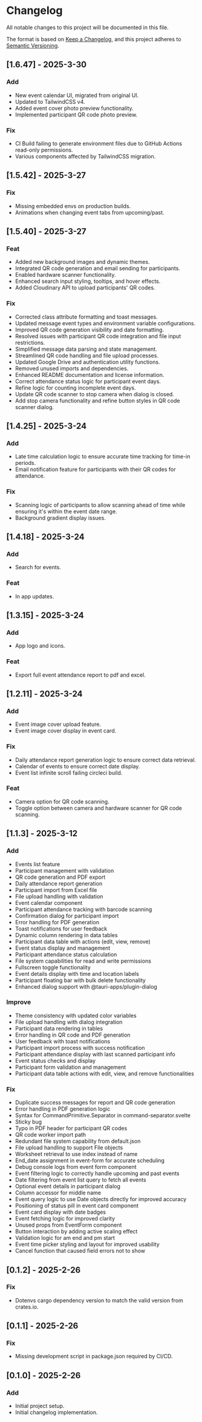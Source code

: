 # Changelog

All notable changes to this project will be documented in this file.

The format is based on [Keep a Changelog](https://keepachangelog.com/en/1.0.0/),
and this project adheres to [Semantic Versioning](https://semver.org/spec/v2.0.0.html).

## [1.6.47] - 2025-3-30

### Add

- New event calendar UI, migrated from original UI.
- Updated to TailwindCSS v4.
- Added event cover photo preview functionality.
- Implemented participant QR code photo preview.

### Fix

- CI Build failing to generate environment files due to GitHub Actions read-only permissions.
- Various components affected by TailwindCSS migration.

## [1.5.42] - 2025-3-27

### Fix

- Missing embedded envs on production builds.
- Animations when changing event tabs from upcoming/past.

## [1.5.40] - 2025-3-27

### Feat

- Added new background images and dynamic themes.
- Integrated QR code generation and email sending for participants.
- Enabled hardware scanner functionality.
- Enhanced search input styling, tooltips, and hover effects.
- Added Cloudinary API to upload participants' QR codes.

### Fix

- Corrected class attribute formatting and toast messages.
- Updated message event types and environment variable configurations.
- Improved QR code generation visibility and date formatting.
- Resolved issues with participant QR code integration and file input restrictions.
- Simplified message data parsing and state management.
- Streamlined QR code handling and file upload processes.
- Updated Google Drive and authentication utility functions.
- Removed unused imports and dependencies.
- Enhanced README documentation and license information.
- Correct attendance status logic for participant event days.
- Refine logic for counting incomplete event days.
- Update QR code scanner to stop camera when dialog is closed.
- Add stop camera functionality and refine button styles in QR code scanner dialog.

## [1.4.25] - 2025-3-24

### Add

- Late time calculation logic to ensure accurate time tracking for time-in periods.
- Email notification feature for participants with their QR codes for attendance.

### Fix

- Scanning logic of participants to allow scanning ahead of time while ensuring it's within the event date range.
- Background gradient display issues.

## [1.4.18] - 2025-3-24

### Add

- Search for events.

### Feat

- In app updates.

## [1.3.15] - 2025-3-24

### Add

- App logo and icons.

### Feat

- Export full event attendance report to pdf and excel.

## [1.2.11] - 2025-3-24

### Add

- Event image cover upload feature.
- Event image cover display in event card.

### Fix

- Daily attendance report generation logic to ensure correct data retrieval.
- Calendar of events to ensure correct date display.
- Event list infinite scroll failing circleci build.

### Feat

- Camera option for QR code scanning.
- Toggle option between camera and hardware scanner for QR code scanning.

## [1.1.3] - 2025-3-12

### Add

- Events list feature
- Participant management with validation
- QR code generation and PDF export
- Daily attendance report generation
- Participant import from Excel file
- File upload handling with validation
- Event calendar component
- Participant attendance tracking with barcode scanning
- Confirmation dialog for participant import
- Error handling for PDF generation
- Toast notifications for user feedback
- Dynamic column rendering in data tables
- Participant data table with actions (edit, view, remove)
- Event status display and management
- Participant attendance status calculation
- File system capabilities for read and write permissions
- Fullscreen toggle functionality
- Event details display with time and location labels
- Participant floating bar with bulk delete functionality
- Enhanced dialog support with @tauri-apps/plugin-dialog

### Improve

- Theme consistency with updated color variables
- File upload handling with dialog integration
- Participant data rendering in tables
- Error handling in QR code and PDF generation
- User feedback with toast notifications
- Participant import process with success notification
- Participant attendance display with last scanned participant info
- Event status checks and display
- Participant form validation and management
- Participant data table actions with edit, view, and remove functionalities

### Fix

- Duplicate success messages for report and QR code generation
- Error handling in PDF generation logic
- Syntax for CommandPrimitive.Separator in command-separator.svelte
- Sticky bug
- Typo in PDF header for participant QR codes
- QR code worker import path
- Redundant file system capability from default.json
- File upload handling to support File objects
- Worksheet retrieval to use index instead of name
- End_date assignment in event-form for accurate scheduling
- Debug console logs from event form component
- Event filtering logic to correctly handle upcoming and past events
- Date filtering from event list query to fetch all events
- Optional event details in participant dialog
- Column accessor for middle name
- Event query logic to use Date objects directly for improved accuracy
- Positioning of status pill in event card component
- Event card display with date badges
- Event fetching logic for improved clarity
- Unused props from EventForm component
- Button interaction by adding active scaling effect
- Validation logic for am end and pm start
- Event time picker styling and layout for improved usability
- Cancel function that caused field errors not to show

## [0.1.2] - 2025-2-26

### Fix

- Dotenvs cargo dependency version to match the valid version from crates.io.

## [0.1.1] - 2025-2-26

### Fix

- Missing development script in package.json required by CI/CD.

## [0.1.0] - 2025-2-26

### Add

- Initial project setup.
- Initial changelog implementation.
